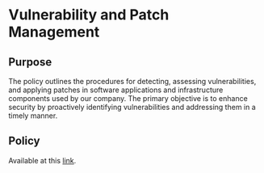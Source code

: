 # Vulnerability and Patch Management

## Purpose

The policy outlines the procedures for detecting, assessing vulnerabilities, and applying patches in software applications and infrastructure components used by our company. The primary objective is to enhance security by proactively identifying vulnerabilities and addressing them in a timely manner.

## Policy

Available at this [link](http://127.0.0.1:5000/s/-M7iRWz196Rdn-5pW5QY/security/policies/security-policy/vulnerability-and-patch-management). &#x20;
